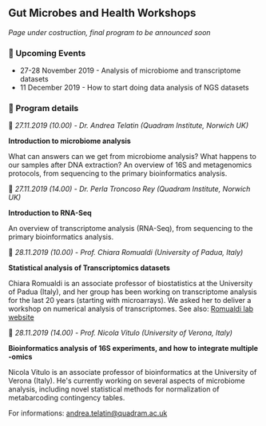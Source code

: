 ## Gut Microbes and Health Workshops

_Page under costruction, final program to be announced soon_


### :calendar: Upcoming Events
 * 27-28 November 2019 - Analysis of microbiome and transcriptome datasets
 * 11 December 2019 - How to start doing data analysis of NGS datasets
 
 
### :page_with_curl: Program details 

 :small_blue_diamond: _27.11.2019 (10.00) - Dr. Andrea Telatin (Quadram Institute, Norwich UK)_
 
 **Introduction to microbiome analysis**
 
What can answers can we get from microbiome analysis? What happens to our samples after DNA extraction? An overview of 16S and metagenomics protocols, from sequencing to the primary bioinformatics analysis.

:small_blue_diamond: _27.11.2019 (14.00) - Dr. Perla Troncoso Rey (Quadram Institute, Norwich UK)_
 
 **Introduction to RNA-Seq**
 
An overview of transcriptome analysis (RNA-Seq), from sequencing to the primary bioinformatics analysis.
 
 
 :small_blue_diamond: _28.11.2019 (10.00) - Prof. Chiara Romualdi (University of Padua, Italy)_
 
 **Statistical analysis of Transcriptomics datasets**
 
 Chiara Romualdi is an associate professor of biostatistics at the University of Padua (Italy), and her group has been working on transcriptome analysis for the last 20 years (starting with microarrays). We asked her to deliver a workshop on numerical analysis of transcriptomes. See also: [Romualdi lab website](http://romualdi.bio.unipd.it/)


:small_blue_diamond: _28.11.2019 (14.00)  - Prof. Nicola Vitulo (University of Verona, Italy)_

**Bioinformatics analysis of 16S experiments, and how to integrate multiple -omics**
 
 Nicola Vitulo is an associate professor of bioinformatics at the University of Verona (Italy). He's currently working on several aspects of microbiome analysis, including novel statistical methods for normalization of metabarcoding contingency tables.
 
 For informations: andrea.telatin@quadram.ac.uk
